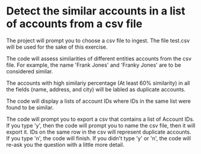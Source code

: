 # Detect the similar accounts in a list of accounts from a csv file

The project will prompt you to choose a csv file to ingest. The file test.csv will be used for the sake of this exercise.

The code will assess similarities of different entities accounts from the csv file. For example, the name 'Frank Jones' and 'Franky Jones' are to be considered similar.

The accounts with high similariy percentage (At least 60% similarity) in all the fields (name, address, and city) will be labled as duplicate accounts.

The code will display a lists of account IDs where IDs in the same list were found to be similar.

The code will prompt you to export a csv that contains a list of Account IDs. If you type 'y', then the code will prompt you to name the csv file, then it will export it. IDs on the same row in the csv will represent duplicate accounts. If you type 'n', the code will finish. If you didn't type 'y' or 'n', the code will re-ask you the question with a little more detail.
